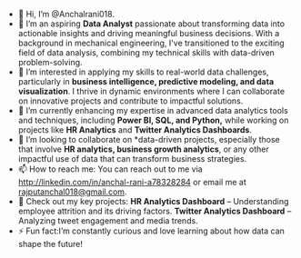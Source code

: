 - 👋 Hi, I’m @Anchalrani018. 
- 💼 I’m an aspiring **Data Analyst** passionate about transforming data into actionable insights and driving meaningful business decisions. With a background in mechanical engineering, I've transitioned to the
  exciting field of data analysis, combining my technical skills with data-driven problem-solving.
- 👀 I’m interested in applying my skills to real-world data challenges, particularly in **business intelligence, predictive modeling, and data visualization**. I thrive in dynamic environments where I can
  collaborate on innovative projects and contribute to impactful solutions.
- 🌱 I’m currently enhancing my expertise in advanced data analytics tools and techniques, including **Power BI, SQL, and Python,** while working on projects like **HR Analytics** and **Twitter Analytics Dashboards**.
- 💞️ I’m looking to collaborate on *data-driven projects, especially those that involve **HR analytics, business growth analytics**, or any other impactful use of data that can transform business strategies.
- 📫 How to reach me: You can reach out to me via http://linkedin.com/in/anchal-rani-a78328284 or email me at rajputanchal018@gmail.com.
- 🔗 Check out my key projects:
  **HR Analytics Dashboard** – Understanding employee attrition and its driving factors.
  **Twitter Analytics Dashboard** – Analyzing tweet engagement and media trends.
- ⚡ Fun fact:I’m constantly curious and love learning about how data can shape the future! 

<!---
Anchalrani018/Anchalrani018 is a ✨ special ✨ repository because its `README.md` (this file) appears on your GitHub profile.
You can click the Preview link to take a look at your changes.
--->

